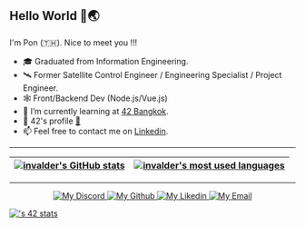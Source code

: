 
## Hello World 👋🌏

I'm Pon (:thailand:). Nice to meet you !!!

* 🎓    Graduated from Information Engineering.
* 🛰️    Former Satellite Control Engineer / Engineering Specialist / Project Engineer.
* 🕸️    Front/Backend Dev (Node.js/Vue.js)
* 🌱    I’m currently learning at [42 Bangkok](https://www.42bangkok.com/).
* 👨    42's profile [:link:](https://profile.intra.42.fr/users/nnakarac)     
* 📫    Feel free to contact me on [Linkedin](https://www.linkedin.com/in/nuttapon-n-53a25438/).

---

| [![invalder's GitHub stats](https://github-readme-stats.vercel.app/api?username=invalder&count_private=true&show_icons=true&hide=issues&hide_border=true&theme=vision-friendly-dark)](https://github.com/invalder?tab=repositories) | [![invalder's most used languages](https://github-readme-stats.vercel.app/api/top-langs/?username=invalder&layout=compact&hide_border=true&theme=vision-friendly-dark)](https://github.com/invalder?tab=repositories) |
|:-:|:-:|

---

<p align="center">
  
	
  <a href="https://discordapp.com/users/707907191994187836">
		<img alt="My Discord" src="https://img.shields.io/badge/Discord-5865F2?style=flat&logo=discord&logoColor=white" />
	</a>
	
<a href="https://github.com/invalder/">
		<img alt="My Github" src="https://img.shields.io/badge/GitHub-100000?style=flat&logo=github&logoColor=white" />
	</a>
  <a href="https://www.linkedin.com/in/nuttapon-n-53a25438/">
		<img alt="My Likedin" src="https://img.shields.io/badge/LinkedIn-0077B5?style=flat&logo=linkedin&logoColor=white" />
	</a>
  <a href="mailto:n.nakarach@gmail.com">
		<img alt="My Email" src="https://img.shields.io/badge/Gmail-D14836?style=flat&logo=gmail&logoColor=white" />
	</a>
</p>


[![<username>'s 42 stats](https://badge.mediaplus.ma/greenbinary/nnakarac)](https://github.com/oakoudad/badge42)


<!---
invalder/invalder is a ✨ special ✨ repository because its `README.md` (this file) appears on your GitHub profile.
You can click the Preview link to take a look at your changes.
--->
